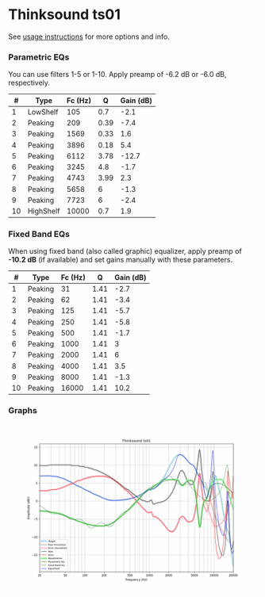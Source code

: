 # Thinksound ts01
See [usage instructions](https://github.com/jaakkopasanen/AutoEq#usage) for more options and info.

### Parametric EQs
You can use filters 1-5 or 1-10. Apply preamp of -6.2 dB or -6.0 dB, respectively.

|   # | Type      |   Fc (Hz) |    Q |   Gain (dB) |
|-----|-----------|-----------|------|-------------|
|   1 | LowShelf  |       105 | 0.7  |        -2.1 |
|   2 | Peaking   |       209 | 0.39 |        -7.4 |
|   3 | Peaking   |      1569 | 0.33 |         1.6 |
|   4 | Peaking   |      3896 | 0.18 |         5.4 |
|   5 | Peaking   |      6112 | 3.78 |       -12.7 |
|   6 | Peaking   |      3245 | 4.8  |        -1.7 |
|   7 | Peaking   |      4743 | 3.99 |         2.3 |
|   8 | Peaking   |      5658 | 6    |        -1.3 |
|   9 | Peaking   |      7723 | 6    |        -2.4 |
|  10 | HighShelf |     10000 | 0.7  |         1.9 |

### Fixed Band EQs
When using fixed band (also called graphic) equalizer, apply preamp of **-10.2 dB** (if available) and set gains manually with these parameters.

|   # | Type    |   Fc (Hz) |    Q |   Gain (dB) |
|-----|---------|-----------|------|-------------|
|   1 | Peaking |        31 | 1.41 |        -2.7 |
|   2 | Peaking |        62 | 1.41 |        -3.4 |
|   3 | Peaking |       125 | 1.41 |        -5.7 |
|   4 | Peaking |       250 | 1.41 |        -5.8 |
|   5 | Peaking |       500 | 1.41 |        -1.7 |
|   6 | Peaking |      1000 | 1.41 |         3   |
|   7 | Peaking |      2000 | 1.41 |         6   |
|   8 | Peaking |      4000 | 1.41 |         3.5 |
|   9 | Peaking |      8000 | 1.41 |        -1.3 |
|  10 | Peaking |     16000 | 1.41 |        10.2 |

### Graphs
![](./Thinksound%20ts01.png)

